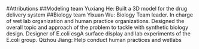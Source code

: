 #Attributions
##Modeling team
Yuxiang He: Built a 3D model for the drug delivery system
##Biology team
Yixuan Wu: Biology Team leader. In charge of wet lab organization and human practice organizations. Designed the overall topic and approach of the problem to tackle with synthetic biology design. Designer of E.coli csgA surface display and lab experiments of the E.coli group.
Qizhou Jiang: Help conduct human practices and wetlabs
